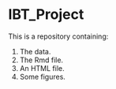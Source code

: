 # IBT_Project
This is a repository containing:
1. The data. 
2. The Rmd file.
3. An HTML file. 
4. Some figures.
